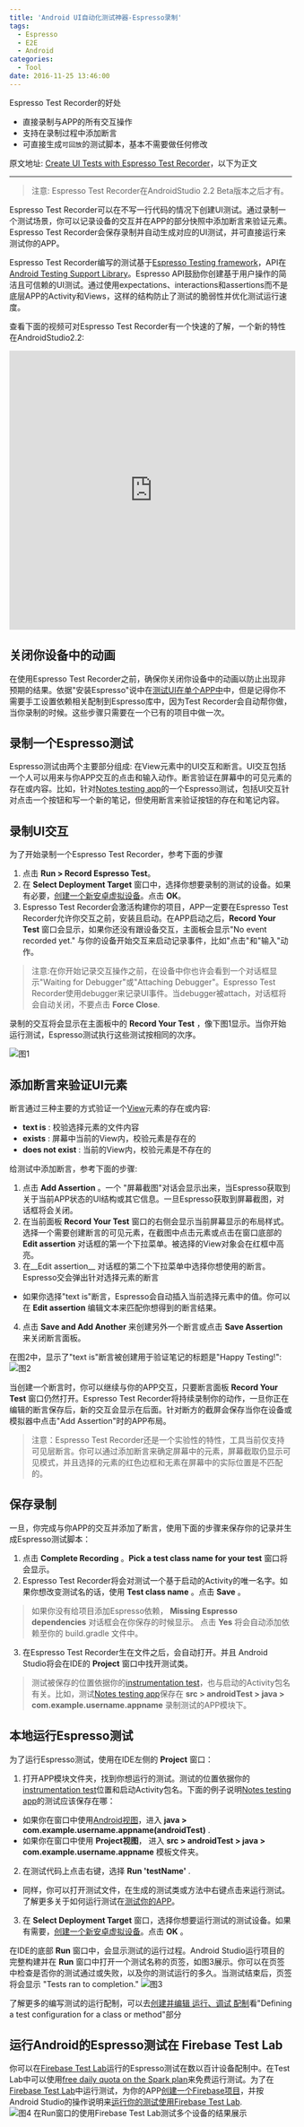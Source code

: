 ```yaml
---
title: 'Android UI自动化测试神器-Espresso录制'
tags:
  - Espresso
  - E2E
  - Android
categories:
  - Tool
date: 2016-11-25 13:46:00
---
```


Espresso Test Recorder的好处
- 直接录制与APP的所有交互操作
- 支持在录制过程中添加断言
- 可直接生成`可回放`的测试脚本，基本不需要做任何修改


原文地址: [Create UI Tests with Espresso Test Recorder](https://developer.android.com/studio/test/espresso-test-recorder.html)，以下为正文

---

 > 注意: Espresso Test Recorder在AndroidStudio 2.2 Beta版本之后才有。

 Espresso Test Recorder可以在不写一行代码的情况下创建UI测试。通过录制一个测试场景，你可以记录设备的交互并在APP的部分快照中添加断言来验证元素。Espresso Test Recorder会保存录制并自动生成对应的UI测试，并可直接运行来测试你的APP。

 Espresso Test Recorder编写的测试基于[Espresso Testing framework](https://google.github.io/android-testing-support-library/docs/espresso/)，API在[Android Testing Support Library](https://developer.android.com/topic/libraries/testing-support-library/index.html)。Espresso API鼓励你创建基于用户操作的简洁且可信赖的UI测试。通过使用expectations、interactions和assertions而不是底层APP的Activity和Views，这样的结构防止了测试的脆弱性并优化测试运行速度。

<!--more-->

 查看下面的视频可对Espresso Test Recorder有一个快速的了解，一个新的特性在AndroidStudio2.2:

 <iframe
	height=498 width=510
	src="https://storage.googleapis.com/androiddevelopers/videos/studio/espresso-test-recorder-overview_v2.mp4"
	frameborder=0 allowfullscreen>
</iframe>


## 关闭你设备中的动画
在使用Espresso Test Recorder之前，确保你关闭你设备中的动画以防止出现非预期的结果。依据"安装Espresso"说中在[测试UI在单个APP中](https://developer.android.com/training/testing/ui-testing/espresso-testing.html#setup)中，但是记得你不需要手工设置依赖相关配制到Espresso库中，因为Test Recorder会自动帮你做，当你录制的时候。这些步骤只需要在一个已有的项目中做一次。

## 录制一个Espresso测试
Espresso测试由两个主要部分组成: 在View元素中的UI交互和断言。UI交互包括一个人可以用来与你APP交互的点击和输入动作。断言验证在屏幕中的可见元素的存在或内容。比如，针对[Notes testing app](https://github.com/googlecodelabs/android-testing)的一个Espresso测试，包括UI交互针对点击一个按钮和写一个新的笔记，但使用断言来验证按钮的存在和笔记内容。

## 录制UI交互
为了开始录制一个Espresso Test Recorder，参考下面的步骤

1. 点击 __Run > Record Espresso Test__。
2. 在 __Select Deployment Target__ 窗口中，选择你想要录制的测试的设备。如果有必要，[创建一个新安卓虚拟设备](https://developer.android.com/studio/run/managing-avds.html)。点击 __OK__。
3. Espresso Test Recorder会激活构建你的项目，APP一定要在Espresso Test Recorder允许你交互之前，安装且启动。在APP启动之后，__Record Your Test__ 窗口会显示，如果你还没有跟设备交互，主面板会显示"No event recorded yet." 与你的设备开始交互来启动记录事件，比如"点击"和"输入"动作。

>注意:在你开始记录交互操作之前，在设备中你也许会看到一个对话框显示"Waiting for Debugger"或"Attaching Debugger"。Espresso Test Recorder使用debugger来记录UI事件。当debugger被attach，对话框将会自动关闭，不要点击 __Force Close__.

录制的交互将会显示在主面板中的 __Record Your Test__ ，像下图1显示。当你开始运行测试，Espresso测试执行这些测试按相同的次序。

![图1](https://developer.android.com/studio/images/test/espresso-test-recorder-window_2-2_2x.png)

## 添加断言来验证UI元素
断言通过三种主要的方式验证一个[View](https://developer.android.com/reference/android/view/View.html)元素的存在或内容:
- __text is__ : 校验选择元素的文件内容
- __exists__ : 屏幕中当前的View内，校验元素是存在的
- __does not exist__ : 当前的View内，校验元素是不存在的

给测试中添加断言，参考下面的步骤:
1. 点击 __Add Assertion__ 。一个 "屏幕截图"对话会显示出来，当Espresso获取到关于当前APP状态的UI结构或其它信息。一旦Espresso获取到屏幕截图，对话框将会关闭。
2. 在当前面板 __Record Your Test__ 窗口的右侧会显示当前屏幕显示的布局样式。选择一个需要创建断言的可见元素，在截图中点击元素或点击在窗口底部的 __Edit assertion__ 对话框的第一个下拉菜单。被选择的View对象会在红框中高亮。
3. 在__Edit assertion__ 对话框的第二个下拉菜单中选择你想使用的断言。Espresso交会弹出针对选择元素的断言
  - 如果你选择"text is"断言，Espresso会自动插入当前选择元素中的值。你可以在 __Edit assertion__ 编辑文本来匹配你想得到的断言结果。
4. 点击 __Save and Add Another__ 来创建另外一个断言或点击 __Save Assertion__ 来关闭断言面板。

在图2中，显示了"text is"断言被创建用于验证笔记的标题是"Happy Testing!":
![图2](https://developer.android.com/studio/images/test/espresso-test-recorder-assertion_2-2_2x.png)

当创建一个断言时，你可以继续与你的APP交互，只要断言面板 __Record Your Test__ 窗口仍然打开。Espresso Test Recorder将持续录制你的动作，一旦你正在编辑的断言保存后，新的交互会显示在后面。针对断方的截屏会保存当你在设备或模拟器中点击"Add Assertion"时的APP布局。

> 注意：Espresso Test Recorder还是一个实验性的特性，工具当前仅支持可见层断言。你可以通过添加断言来确定屏幕中的元素，屏幕截取仍显示可见模式，并且选择的元素的红色边框和无素在屏幕中的实际位置是不匹配的。

## 保存录制
一旦，你完成与你APP的交互并添加了断言，使用下面的步骤来保存你的记录并生成Espresso测试脚本：
1. 点击 __Complete Recording__ 。__Pick a test class name for your test__ 窗口将会显示。
2. Espresso Test Recorder将会对测试一个基于启动的Activity的唯一名字。如果你想改变测试名的话，使用 __Test class name__ 。点击 __Save__ 。
> 如果你没有给项目添加Espresso依赖， __Missing Espresso dependencies__ 对话框会在你保存的时候显示。 点击 __Yes__ 将会自动添加依赖至你的 build.gradle 文件中。

3. 在Espresso Test Recorder生在文件之后，会自动打开。并且 Android Studio将会在IDE的 __Project__ 窗口中找开测试类。
> 测试被保存的位置依据你的[instrumentation test](https://developer.android.com/training/testing/unit-testing/instrumented-unit-tests.html)，也与启动的Activity包名有关。比如，测试[Notes testing app](https://github.com/googlecodelabs/android-testing)保存在 __src > androidTest > java > com.example.username.appname__ 录制测试的APP模块下。


## 本地运行Espresso测试

为了运行Espresso测试，使用在IDE左侧的 __Project__ 窗口：
1. 打开APP模块文件夹，找到你想运行的测试。测试的位置依据你的[instrumentation test](https://developer.android.com/training/testing/unit-testing/instrumented-unit-tests.html)位置和启动Activity包名。下面的例子说明[Notes testing app](https://github.com/googlecodelabs/android-testing)的测试应该保存在哪：
- 如果你在窗口中使用[Android视图](https://developer.android.com/studio/projects/index.html#ProjectFiles)，进入 __java > com.example.username.appname(androidTest)__ .
- 如果你在窗口中使用 __Project视图__， 进入 __src > androidTest > java > com.example.username.appname__ 模板文件夹。

2. 在测试代码上点击右键，选择 __Run 'testName'__ .
- 同样，你可以打开测试文件，在生成的测试类或方法中右键点击来运行测试。了解更多关于如何运行测试在[测试你的APP](https://developer.android.com/studio/test/index.html#run_a_test)。

3. 在 __Select Deployment Target__ 窗口，选择你想要运行测试的测试设备。如果有需要，[创建一个新安卓虚拟设备](https://developer.android.com/studio/run/managing-avds.html)。点击 __OK__ 。

在IDE的底部 __Run__ 窗口中，会显示测试的运行过程。Android Studio运行项目的完整构建并在 __Run__ 窗口中打开一个测试名称的页签，如图3展示。你可以在页签中检查是否你的测试通过或失败，以及你的测试运行的多久。当测试结束后，页签将会显示 "Tests ran to completion."
![图3](https://developer.android.com/studio/images/test/run-window-espresso-test_2-2-preview-7_2x.png)

了解更多的编写测试的运行配制，可以去[创建并编辑 运行、调试 配制](https://developer.android.com/studio/run/rundebugconfig.html#creating)看"Defining a test configuration for a class or method"部分

## 运行Android的Espresso测试在 Firebase Test Lab

你可以在[Firebase Test Lab](https://firebase.google.com/docs/test-lab/)运行的Espresso测试在数以百计设备配制中。在Test Lab中可以使用[free daily quota on the Spark plan](https://firebase.google.com/docs/test-lab/overview#quota_for_spark_and_flame_plans)来免费运行测试。为了在[Firebase Test Lab](https://firebase.google.com/docs/test-lab/)中运行测试，为你的APP[创建一个Firebase项目](https://firebase.google.com/docs/test-lab/web-ui#create_a_firebase_project)，并按Android Studio的操作说明来[运行你的测试使用Firebase Test Lab](https://developer.android.com/training/testing/unit-testing/instrumented-unit-tests.html#run-ctl).
![图4 在Run窗口的使用Firebase Test Lab测试多个设备的结果展示](https://developer.android.com/images/training/ctl-test-results.png)
